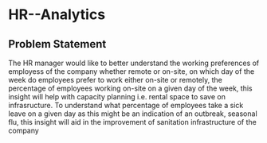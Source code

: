 # HR--Analytics
## Problem Statement
The HR manager would like to better understand the working preferences of employess of the company whether remote or on-site, on which day of the week do employees prefer to work either on-site or remotely, the percentage of employees working on-site on a given day of the week, this insight will help with capacity planning i.e. rental space to save on infrasructure. To understand what percentage of employees take a sick leave on a given day as this might be an indication of an outbreak, seasonal flu, this insight will aid in the improvement of sanitation infrastructure of the company
